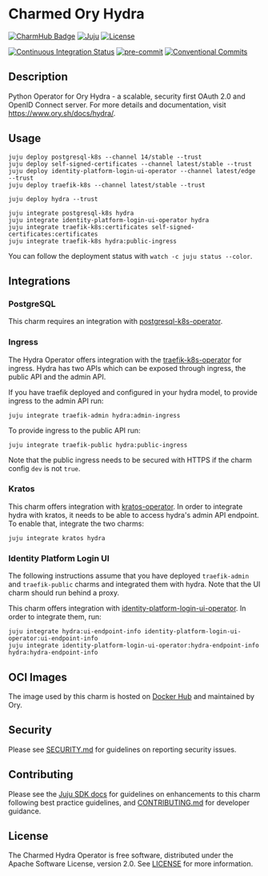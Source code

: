 # Charmed Ory Hydra

[![CharmHub Badge](https://charmhub.io/hydra/badge.svg)](https://charmhub.io/hydra)
[![Juju](https://img.shields.io/badge/Juju%20-3.0+-%23E95420)](https://github.com/juju/juju)
[![License](https://img.shields.io/github/license/canonical/hydra-operator?label=License)](https://github.com/canonical/hydra-operator/blob/main/LICENSE)

[![Continuous Integration Status](https://github.com/canonical/hydra-operator/actions/workflows/on_push.yaml/badge.svg?branch=main)](https://github.com/canonical/hydra-operator/actions?query=branch%3Amain)
[![pre-commit](https://img.shields.io/badge/pre--commit-enabled-brightgreen?logo=pre-commit)](https://github.com/pre-commit/pre-commit)
[![Conventional Commits](https://img.shields.io/badge/Conventional%20Commits-1.0.0-%23FE5196.svg)](https://conventionalcommits.org)

## Description

Python Operator for Ory Hydra - a scalable, security first OAuth 2.0 and
OpenID Connect server. For more details and documentation,
visit <https://www.ory.sh/docs/hydra/>.

## Usage

```shell
juju deploy postgresql-k8s --channel 14/stable --trust
juju deploy self-signed-certificates --channel latest/stable --trust
juju deploy identity-platform-login-ui-operator --channel latest/edge --trust
juju deploy traefik-k8s --channel latest/stable --trust

juju deploy hydra --trust

juju integrate postgresql-k8s hydra
juju integrate identity-platform-login-ui-operator hydra
juju integrate traefik-k8s:certificates self-signed-certificates:certificates
juju integrate traefik-k8s hydra:public-ingress
```

You can follow the deployment status with `watch -c juju status --color`.

## Integrations

### PostgreSQL

This charm requires an integration
with [postgresql-k8s-operator](https://github.com/canonical/postgresql-k8s-operator).

### Ingress

The Hydra Operator offers integration with
the [traefik-k8s-operator](https://github.com/canonical/traefik-k8s-operator)
for ingress. Hydra has two APIs which can be exposed through ingress, the public
API and the admin API.

If you have traefik deployed and configured in your hydra model, to provide
ingress to the admin API run:

```shell
juju integrate traefik-admin hydra:admin-ingress
```

To provide ingress to the public API run:

```shell
juju integrate traefik-public hydra:public-ingress
```

Note that the public ingress needs to be secured with HTTPS if the charm
config `dev` is not `true`.

### Kratos

This charm offers integration
with [kratos-operator](https://github.com/canonical/kratos-operator). In order
to integrate hydra with kratos, it needs to be able to access hydra's admin API
endpoint. To enable that, integrate the two charms:

```shell
juju integrate kratos hydra
```

### Identity Platform Login UI

The following instructions assume that you have deployed `traefik-admin`
and `traefik-public` charms and integrated them with hydra. Note that the UI
charm should run behind a proxy.

This charm offers integration
with [identity-platform-login-ui-operator](https://github.com/canonical/identity-platform-login-ui-operator).
In order to integrate them, run:

```shell
juju integrate hydra:ui-endpoint-info identity-platform-login-ui-operator:ui-endpoint-info
juju integrate identity-platform-login-ui-operator:hydra-endpoint-info hydra:hydra-endpoint-info
```

## OCI Images

The image used by this charm is hosted
on [Docker Hub](https://hub.docker.com/r/oryd/hydra) and maintained by Ory.

## Security

Please see [SECURITY.md](https://github.com/canonical/hydra-operator/blob/main/SECURITY.md)
for guidelines on reporting security issues.

## Contributing

Please see the [Juju SDK docs](https://juju.is/docs/sdk) for guidelines on
enhancements to this charm following best practice guidelines,
and [CONTRIBUTING.md](https://github.com/canonical/hydra-operator/blob/main/CONTRIBUTING.md)
for developer guidance.

## License

The Charmed Hydra Operator is free software, distributed under the Apache
Software License, version 2.0.
See [LICENSE](https://github.com/canonical/hydra-operator/blob/main/LICENSE) for
more information.
